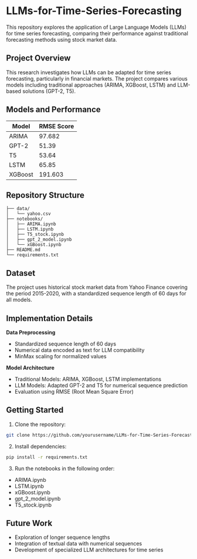 # LLMs-for-Time-Series-Forecasting

This repository explores the application of Large Language Models (LLMs) for time series forecasting, comparing their performance against traditional forecasting methods using stock market data.

## Project Overview

This research investigates how LLMs can be adapted for time series forecasting, particularly in financial markets. The project compares various models including traditional approaches (ARIMA, XGBoost, LSTM) and LLM-based solutions (GPT-2, T5).

## Models and Performance

| Model | RMSE Score |
|-------|------------|
| ARIMA | 97.682 |
| GPT-2 | 51.39 |
| T5 | 53.64 |
| LSTM | 65.85 |
| XGBoost | 191.603 |

## Repository Structure

```
├── data/
│   └── yahoo.csv
├── notebooks/
│   ├── ARIMA.ipynb
│   ├── LSTM.ipynb
│   ├── T5_stock.ipynb
│   ├── gpt_2_model.ipynb
│   └── xGBoost.ipynb
├── README.md
└── requirements.txt
```

## Dataset

The project uses historical stock market data from Yahoo Finance covering the period 2015-2020, with a standardized sequence length of 60 days for all models.

## Implementation Details

**Data Preprocessing**
- Standardized sequence length of 60 days
- Numerical data encoded as text for LLM compatibility
- MinMax scaling for normalized values

**Model Architecture**
- Traditional Models: ARIMA, XGBoost, LSTM implementations
- LLM Models: Adapted GPT-2 and T5 for numerical sequence prediction
- Evaluation using RMSE (Root Mean Square Error)

## Getting Started

1. Clone the repository:
```bash
git clone https://github.com/yourusername/LLMs-for-Time-Series-Forecasting.git
```

2. Install dependencies:
```bash
pip install -r requirements.txt
```

3. Run the notebooks in the following order:
- ARIMA.ipynb
- LSTM.ipynb
- xGBoost.ipynb
- gpt_2_model.ipynb
- T5_stock.ipynb

## Future Work

- Exploration of longer sequence lengths
- Integration of textual data with numerical sequences
- Development of specialized LLM architectures for time series
